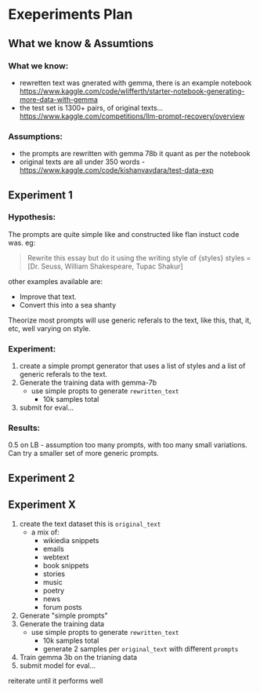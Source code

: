 # Exeperiments Plan

## What we know & Assumtions

### What we know:
- rewretten text was gnerated with gemma, there is an example notebook <https://www.kaggle.com/code/wlifferth/starter-notebook-generating-more-data-with-gemma>
- the test set is 1300+ pairs, of original texts... 
<https://www.kaggle.com/competitions/llm-prompt-recovery/overview>

### Assumptions:
- the prompts are rewritten with gemma 78b it quant as per the notebook
- original texts are all under 350 words - <https://www.kaggle.com/code/kishanvavdara/test-data-exp>

## Experiment 1

### Hypothesis:
The prompts are quite simple like and constructed like flan instuct code was. eg:
> Rewrite this essay but do it using the writing style of {styles}
> styles = [Dr. Seuss, William Shakespeare, Tupac Shakur]

other examples available are:
  - Improve that text.
  - Convert this into a sea shanty

Theorize most prompts will use generic referals to the text, like this, that, it, etc, well varying on style.

### Experiment:
1) create a simple prompt generator that uses a list of styles and a list of generic referals to the text.
2) Generate the training data with gemma-7b
    - use simple propts to generate `rewritten_text`
        - 10k samples total
3) submit for eval...

### Results:

0.5 on LB - assumption too many prompts, with too many small variations. Can try a smaller set of more generic prompts.


## Experiment 2



## Experiment X

1) create the text dataset this is `original_text`
    - a mix of:
        - wikiedia snippets
        - emails
        - webtext
        - book snippets
        - stories
        - music
        - poetry
        - news
        - forum posts 
2) Generate "simple prompts"
3) Generate the training data
    - use simple propts to generate `rewritten_text`
        - 10k samples total
        - generate 2 samples per `original_text` with different `prompts`
4) Train gemma 3b on the trianing data
5) submit model for eval... 

reiterate until it performs well